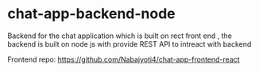 # chat-app-backend-node
Backend for the chat application which is built on rect front end , the backend is built on node js with provide REST API to intreact with backend 

Frontend repo:
https://github.com/Nabajyoti4/chat-app-frontend-react
